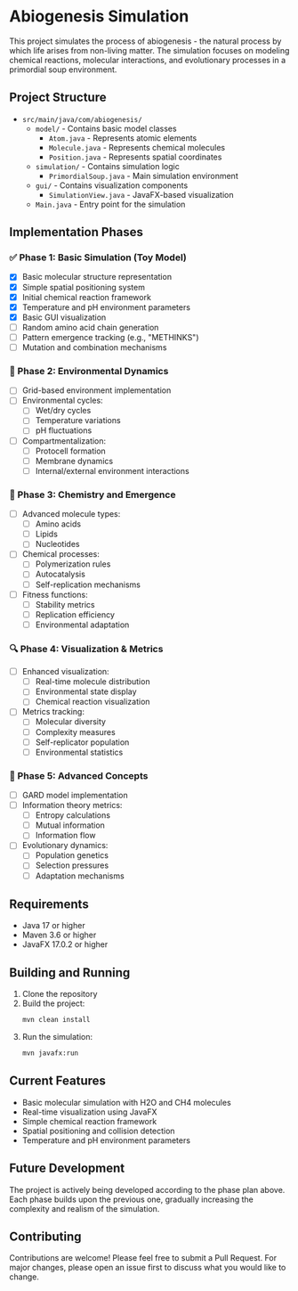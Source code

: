 # Abiogenesis Simulation

This project simulates the process of abiogenesis - the natural process by which life arises from non-living matter. The simulation focuses on modeling chemical reactions, molecular interactions, and evolutionary processes in a primordial soup environment.

## Project Structure

- `src/main/java/com/abiogenesis/`
  - `model/` - Contains basic model classes
    - `Atom.java` - Represents atomic elements
    - `Molecule.java` - Represents chemical molecules
    - `Position.java` - Represents spatial coordinates
  - `simulation/` - Contains simulation logic
    - `PrimordialSoup.java` - Main simulation environment
  - `gui/` - Contains visualization components
    - `SimulationView.java` - JavaFX-based visualization
  - `Main.java` - Entry point for the simulation

## Implementation Phases

### ✅ Phase 1: Basic Simulation (Toy Model)
- [x] Basic molecular structure representation
- [x] Simple spatial positioning system
- [x] Initial chemical reaction framework
- [x] Temperature and pH environment parameters
- [x] Basic GUI visualization
- [ ] Random amino acid chain generation
- [ ] Pattern emergence tracking (e.g., "METHINKS")
- [ ] Mutation and combination mechanisms

### 🔄 Phase 2: Environmental Dynamics
- [ ] Grid-based environment implementation
- [ ] Environmental cycles:
  - [ ] Wet/dry cycles
  - [ ] Temperature variations
  - [ ] pH fluctuations
- [ ] Compartmentalization:
  - [ ] Protocell formation
  - [ ] Membrane dynamics
  - [ ] Internal/external environment interactions

### 🧬 Phase 3: Chemistry and Emergence
- [ ] Advanced molecule types:
  - [ ] Amino acids
  - [ ] Lipids
  - [ ] Nucleotides
- [ ] Chemical processes:
  - [ ] Polymerization rules
  - [ ] Autocatalysis
  - [ ] Self-replication mechanisms
- [ ] Fitness functions:
  - [ ] Stability metrics
  - [ ] Replication efficiency
  - [ ] Environmental adaptation

### 🔍 Phase 4: Visualization & Metrics
- [ ] Enhanced visualization:
  - [ ] Real-time molecule distribution
  - [ ] Environmental state display
  - [ ] Chemical reaction visualization
- [ ] Metrics tracking:
  - [ ] Molecular diversity
  - [ ] Complexity measures
  - [ ] Self-replicator population
  - [ ] Environmental statistics

### 🧠 Phase 5: Advanced Concepts
- [ ] GARD model implementation
- [ ] Information theory metrics:
  - [ ] Entropy calculations
  - [ ] Mutual information
  - [ ] Information flow
- [ ] Evolutionary dynamics:
  - [ ] Population genetics
  - [ ] Selection pressures
  - [ ] Adaptation mechanisms

## Requirements

- Java 17 or higher
- Maven 3.6 or higher
- JavaFX 17.0.2 or higher

## Building and Running

1. Clone the repository
2. Build the project:
   ```bash
   mvn clean install
   ```
3. Run the simulation:
   ```bash
   mvn javafx:run
   ```

## Current Features

- Basic molecular simulation with H2O and CH4 molecules
- Real-time visualization using JavaFX
- Simple chemical reaction framework
- Spatial positioning and collision detection
- Temperature and pH environment parameters

## Future Development

The project is actively being developed according to the phase plan above. Each phase builds upon the previous one, gradually increasing the complexity and realism of the simulation.

## Contributing

Contributions are welcome! Please feel free to submit a Pull Request. For major changes, please open an issue first to discuss what you would like to change. 